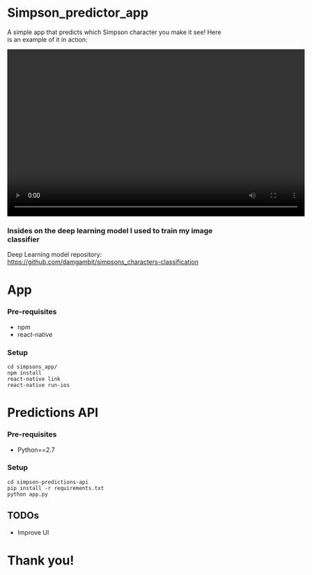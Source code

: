 # Simpson_predictor_app
A simple app that predicts which Simpson character you make it see!
Here is an example of it in action:
<script src="http://vjs.zencdn.net/4.0/video.js"></script>

<video id="pelican-installation" class="video-js vjs-default-skin" controls
preload="auto" width="683" height="384" data-setup="{}">
<source src="/static/screencasts/pelican-installation.mp4" type='video/mp4'>
</video>

### Insides on the deep learning model I used to train my image classifier
Deep Learning model repository: https://github.com/damgambit/simpsons_characters-classification

# App 

### Pre-requisites
- npm
- react-native

### Setup
```
cd simpsons_app/
npm install 
react-native link
react-native run-ios
```


# Predictions API

### Pre-requisites
- Python==2.7

### Setup
```
cd simpson-predictions-api
pip install -r requirements.txt
python app.py
```


## TODOs
- Improve UI


# Thank you!





